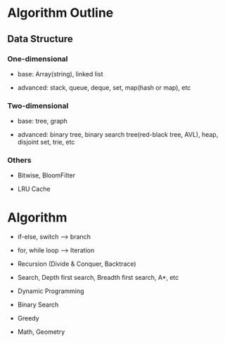 # Algorithm Outline


## Data Structure

### One-dimensional

- base: Array(string), linked list

- advanced: stack, queue, deque, set, map(hash or map), etc


### Two-dimensional

- base: tree, graph

- advanced: binary tree, binary search tree(red-black tree, AVL), heap, disjoint set, trie, etc


### Others

- Bitwise, BloomFilter

- LRU Cache



# Algorithm

- if-else, switch --> branch

- for, while loop --> Iteration

- Recursion (Divide & Conquer, Backtrace)

- Search, Depth first search, Breadth first search, A*, etc

- Dynamic Programming

- Binary Search

- Greedy

- Math, Geometry

